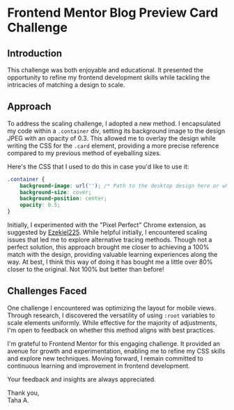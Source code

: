 # Frontend Mentor Blog Preview Card Challenge

## Introduction
This challenge was both enjoyable and educational. It presented the opportunity to refine my frontend development skills while tackling the intricacies of matching a design to scale.

## Approach
To address the scaling challenge, I adopted a new method. I encapsulated my code within a `.container` div, setting its background image to the design JPEG with an opacity of 0.3. This allowed me to overlay the design while writing the CSS for the `.card` element, providing a more precise reference compared to my previous method of eyeballing sizes.

Here's the CSS that I used to do this in case you'd like to use it:

```css
.container {
    background-image: url(''); /* Path to the desktop design here or whichever design you're using */
    background-size: cover;
    background-position: center;
    opacity: 0.5; 
}
```
Initially, I experimented with the "Pixel Perfect" Chrome extension, as suggested by [Ezekiel225](https://github.com/Ezekiel225). While helpful initially, I encountered scaling issues that led me to explore alternative tracing methods. Though not a perfect solution, this approach brought me closer to achieving a 100% match with the design, providing valuable learning experiences along the way. At best, I think this way of doing it has bought me a little over 80% closer to the original. Not 100% but better than before!

## Challenges Faced
One challenge I encountered was optimizing the layout for mobile views. Through research, I discovered the versatility of using `:root` variables to scale elements uniformly. While effective for the majority of adjustments, I'm open to feedback on whether this method aligns with best practices.

I'm grateful to Frontend Mentor for this engaging challenge. It provided an avenue for growth and experimentation, enabling me to refine my CSS skills and explore new techniques. Moving forward, I remain committed to continuous learning and improvement in frontend development.

Your feedback and insights are always appreciated.

Thank you,  
Taha A.

